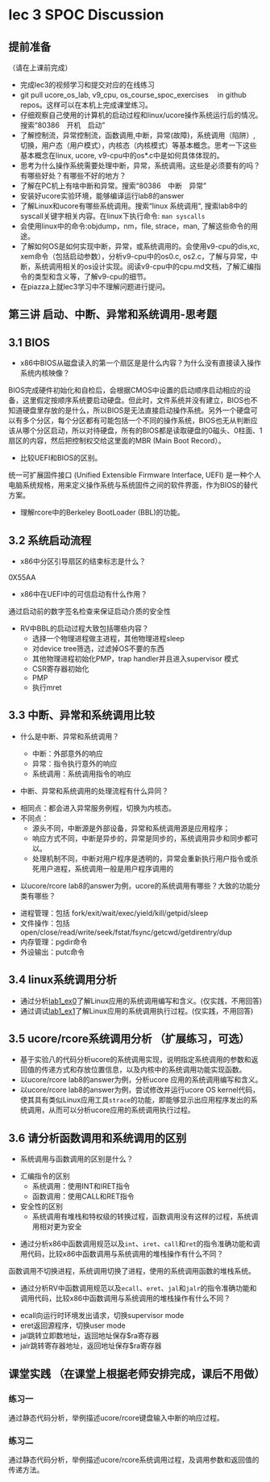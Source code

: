 # lec 3 SPOC Discussion

## **提前准备**
（请在上课前完成）


 - 完成lec3的视频学习和提交对应的在线练习
 - git pull ucore_os_lab, v9_cpu, os_course_spoc_exercises  　in github repos。这样可以在本机上完成课堂练习。
 - 仔细观察自己使用的计算机的启动过程和linux/ucore操作系统运行后的情况。搜索“80386　开机　启动”
 - 了解控制流，异常控制流，函数调用,中断，异常(故障)，系统调用（陷阱）,切换，用户态（用户模式），内核态（内核模式）等基本概念。思考一下这些基本概念在linux, ucore, v9-cpu中的os*.c中是如何具体体现的。
 - 思考为什么操作系统需要处理中断，异常，系统调用。这些是必须要有的吗？有哪些好处？有哪些不好的地方？
 - 了解在PC机上有啥中断和异常。搜索“80386　中断　异常”
 - 安装好ucore实验环境，能够编译运行lab8的answer
 - 了解Linux和ucore有哪些系统调用。搜索“linux 系统调用", 搜索lab8中的syscall关键字相关内容。在linux下执行命令: ```man syscalls```
 - 会使用linux中的命令:objdump，nm，file, strace，man, 了解这些命令的用途。
 - 了解如何OS是如何实现中断，异常，或系统调用的。会使用v9-cpu的dis,xc, xem命令（包括启动参数），分析v9-cpu中的os0.c, os2.c，了解与异常，中断，系统调用相关的os设计实现。阅读v9-cpu中的cpu.md文档，了解汇编指令的类型和含义等，了解v9-cpu的细节。
 - 在piazza上就lec3学习中不理解问题进行提问。

## 第三讲 启动、中断、异常和系统调用-思考题

## 3.1 BIOS
-  x86中BIOS从磁盘读入的第一个扇区是是什么内容？为什么没有直接读入操作系统内核映像？

BIOS完成硬件初始化和自检后，会根据CMOS中设置的启动顺序启动相应的设备，这里假定按顺序系统要启动硬盘。但此时，文件系统并没有建立，BIOS也不知道硬盘里存放的是什么，所以BIOS是无法直接启动操作系统。另外一个硬盘可以有多个分区，每个分区都有可能包括一个不同的操作系统，BIOS也无从判断应该从哪个分区启动，所以对待硬盘，所有的BIOS都是读取硬盘的0磁头、0柱面、1扇区的内容，然后把控制权交给这里面的MBR (Main Boot Record）。

- 比较UEFI和BIOS的区别。

统一可扩展固件接口 (Unified Extensible Firmware Interface, UEFI) 是一种个人电脑系统规格，用来定义操作系统与系统固件之间的软件界面，作为BIOS的替代方案。

- 理解rcore中的Berkeley BootLoader (BBL)的功能。



## 3.2 系统启动流程

- x86中分区引导扇区的结束标志是什么？

0X55AA

- x86中在UEFI中的可信启动有什么作用？

通过启动前的数字签名检查来保证启动介质的安全性

- RV中BBL的启动过程大致包括哪些内容？
    + 选择一个物理进程做主进程，其他物理进程sleep
    + 对device tree筛选，过滤掉OS不要的东西
    + 其他物理进程初始化PMP，trap handler并且进入supervisor 模式
    + CSR寄存器初始化
    + PMP
    + 执行mret

## 3.3 中断、异常和系统调用比较
- 什么是中断、异常和系统调用？
    + 中断：外部意外的响应
    + 异常：指令执行意外的响应
    + 系统调用：系统调用指令的响应

-  中断、异常和系统调用的处理流程有什么异同？

+ 相同点：都会进入异常服务例程，切换为内核态。
+ 不同点：
    + 源头不同，中断源是外部设备，异常和系统调用源是应用程序；
    + 响应方式不同，中断是异步的，异常是同步的，系统调用异步和同步都可以。
    + 处理机制不同，中断对用户程序是透明的，异常会重新执行用户指令或杀死用户进程，系统调用一般是用户程序调用的

- 以ucore/rcore lab8的answer为例，ucore的系统调用有哪些？大致的功能分类有哪些？

+ 进程管理：包括 fork/exit/wait/exec/yield/kill/getpid/sleep
+ 文件操作：包括 open/close/read/write/seek/fstat/fsync/getcwd/getdirentry/dup
+ 内存管理：pgdir命令
+ 外设输出：putc命令

## 3.4 linux系统调用分析
- 通过分析[lab1_ex0](https://github.com/chyyuu/ucore_lab/blob/master/related_info/lab1/lab1-ex0.md)了解Linux应用的系统调用编写和含义。(仅实践，不用回答)
- 通过调试[lab1_ex1](https://github.com/chyyuu/ucore_lab/blob/master/related_info/lab1/lab1-ex1.md)了解Linux应用的系统调用执行过程。(仅实践，不用回答)


## 3.5 ucore/rcore系统调用分析 （扩展练习，可选）
-  基于实验八的代码分析ucore的系统调用实现，说明指定系统调用的参数和返回值的传递方式和存放位置信息，以及内核中的系统调用功能实现函数。
- 以ucore/rcore lab8的answer为例，分析ucore 应用的系统调用编写和含义。
- 以ucore/rcore lab8的answer为例，尝试修改并运行ucore OS kernel代码，使其具有类似Linux应用工具`strace`的功能，即能够显示出应用程序发出的系统调用，从而可以分析ucore应用的系统调用执行过程。

 
## 3.6 请分析函数调用和系统调用的区别
- 系统调用与函数调用的区别是什么？
+ 汇编指令的区别
    + 系统调用：使用INT和IRET指令
    + 函数调用：使用CALL和RET指令
+ 安全性的区别
    + 系统调用有堆栈和特权级的转换过程，函数调用没有这样的过程，系统调用相对更为安全

- 通过分析x86中函数调用规范以及`int`、`iret`、`call`和`ret`的指令准确功能和调用代码，比较x86中函数调用与系统调用的堆栈操作有什么不同？

函数调用不切换进程，系统调用切换了进程，使用的系统调用函数的堆栈系统。

- 通过分析RV中函数调用规范以及`ecall`、`eret`、`jal`和`jalr`的指令准确功能和调用代码，比较x86中函数调用与系统调用的堆栈操作有什么不同？

+ ecall向运行时环境发出请求，切换supervisor mode
+ eret返回源程序，切换user mode
+ jal跳转立即数地址，返回地址保存$ra寄存器
+ jalr跳转寄存器地址，返回地址保存$ra寄存器



## 课堂实践 （在课堂上根据老师安排完成，课后不用做）
### 练习一
通过静态代码分析，举例描述ucore/rcore键盘输入中断的响应过程。

### 练习二
通过静态代码分析，举例描述ucore/rcore系统调用过程，及调用参数和返回值的传递方法。
